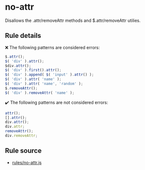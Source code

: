 # no-attr

Disallows the .attr/removeAttr methods and $.attr/removeAttr utilies.

## Rule details

❌ The following patterns are considered errors:
```js
$.attr();
$( 'div' ).attr();
$div.attr();
$( 'div' ).first().attr();
$( 'div' ).append( $( 'input' ).attr() );
$( 'div' ).attr( 'name' );
$( 'div' ).attr( 'name', 'random' );
$.removeAttr();
$( 'div' ).removeAttr( 'name' );
```

✔️ The following patterns are not considered errors:
```js
attr();
[].attr();
div.attr();
div.attr;
removeAttr();
div.removeAttr;
```
## Rule source

* [rules/no-attr.js](../rules/no-attr.js)
